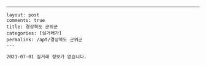 ---
    layout: post
    comments: true
    title: 경상북도 군위군
    categories: [실거래가]
    permalink: /apt/경상북도 군위군
    ---

    2021-07-01 실거래 정보가 없습니다.

    